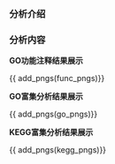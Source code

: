 ### 分析介绍


### 分析内容

**GO功能注释结果展示**

{{ add_pngs(func_pngs)}}

**GO富集分析结果展示**
 
{{ add_pngs(go_pngs)}}

**KEGG富集分析结果展示**

{{ add_pngs(kegg_pngs)}}
